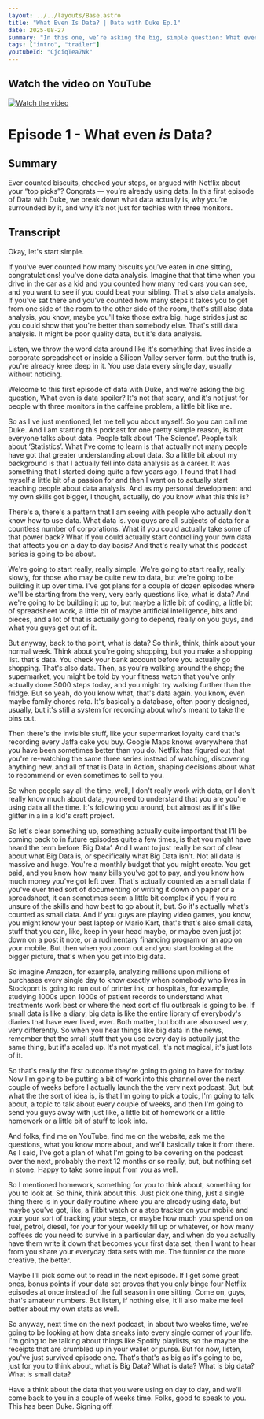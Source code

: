```yaml
---
layout: ../../layouts/Base.astro
title: "What Even Is Data? | Data with Duke Ep.1"
date: 2025-08-27
summary: "In this one, we’re asking the big, simple question: What even is data? Spoiler: you’ve been using it every single day, whether you realise it or not."
tags: ["intro", "trailer"]
youtubeId: "CjciqTea7Nk"
---
```

## Watch the video on YouTube
[![Watch the video](https://img.youtube.com/vi/CjciqTea7Nk/0.jpg)](https://www.youtube.com/watch?v=CjciqTea7Nk)

# Episode 1 - What even *is* Data?

## Summary
Ever counted biscuits, checked your steps, or argued with Netflix about your “top picks”? Congrats — you’re already using data. In this first episode of Data with Duke, we break down what data actually is, why you’re surrounded by it, and why it’s not just for techies with three monitors.

## Transcript
Okay, let's start simple.

If you've ever counted how many biscuits you've eaten in one sitting, congratulations! you've done data analysis. Imagine that that time when you drive in the car as a kid and you counted how many red cars you can see, and you want to see if you could beat your sibling. That's also data analysis. If you've sat there and you've counted how many steps it takes you to get from one side of the room to the other side of the room, that's still also data analysis, you know, maybe you'll take those extra big, huge strides just so you could show that you're better than somebody else. That's still data analysis. It might be poor quality data, but it's data analysis.

Listen, we throw the word data around like it's something that lives inside a corporate spreadsheet or inside a Silicon Valley server farm, but the truth is, you're already knee deep in it. You use data every single day, usually without noticing.

Welcome to this first episode of data with Duke, and we're asking the big question, What even is data spoiler? It's not that scary, and it's not just for people with three monitors in the caffeine problem, a little bit like me.

So as I've just mentioned, let me tell you about myself. So you can call me Duke. And I am starting this podcast for one pretty simple reason, is that everyone talks about data. People talk about ‘The Science’. People talk about ‘Statistics’. What I've come to learn is that actually not many people have got that greater understanding about data. So a little bit about my background is that I actually fell into data analysis as a career. It was something that I started doing quite a few years ago, I found that I had myself a little bit of a passion for and then I went on to actually start teaching people about data analysis. And as my personal development and my own skills got bigger, I thought, actually, do you know what this this is?

There's a, there's a pattern that I am seeing with people who actually don't know how to use data. What data is. you guys are all subjects of data for a countless number of corporations. What if you could actually take some of that power back? What if you could actually start controlling your own data that affects you on a day to day basis? And that's really what this podcast series is going to be about.

We're going to start really, really simple. We're going to start really, really slowly, for those who may be quite new to data, but we're going to be building it up over time. I've got plans for a couple of dozen episodes where we'll be starting from the very, very early questions like, what is data? And we're going to be building it up to, but maybe a little bit of coding, a little bit of spreadsheet work, a little bit of maybe artificial intelligence, bits and pieces, and a lot of that is actually going to depend, really on you guys, and what you guys get out of it.

But anyway, back to the point, what is data? So think, think, think about your normal week. Think about you're going shopping, but you make a shopping list. that's data. You check your bank account before you actually go shopping. That's also data. Then, as you're walking around the shop; the supermarket, you might be told by your fitness watch that you've only actually done 3000 steps today, and you might try walking further than the fridge. But so yeah, do you know what, that's data again. you know, even maybe family chores rota. It's basically a database, often poorly designed, usually, but it's still a system for recording about who's meant to take the bins out.

Then there's the invisible stuff, like your supermarket loyalty card that's recording every Jaffa cake you buy. Google Maps knows everywhere that you have been sometimes better than you do. Netflix has figured out that you're re-watching the same three series instead of watching, discovering anything new. and all of that is Data In Action, shaping decisions about what to recommend or even sometimes to sell to you.

So when people say all the time, well, I don't really work with data, or I don't really know much about data, you need to understand that you are you're using data all the time. It's following you around, but almost as if it's like glitter in a in a kid's craft project.

So let's clear something up, something actually quite important that I'll be coming back to in future episodes quite a few times, is that you might have heard the term before ‘Big Data’. And I want to just really be sort of clear about what Big Data is, or specifically what Big Data isn't. Not all data is massive and huge. You're a monthly budget that you might create. You get paid, and you know how many bills you've got to pay, and you know how much money you've got left over. That's actually counted as a small data if you've ever tried sort of documenting or writing it down on paper or a spreadsheet, it can sometimes seem a little bit complex if you if you're unsure of the skills and how best to go about it, but. So it's actually what's counted as small data. And if you guys are playing video games, you know, you might know your best laptop or Mario Kart, that's that's also small data, stuff that you can, like, keep in your head maybe, or maybe even just jot down on a post it note, or a rudimentary financing program or an app on your mobile. But then when you zoom out and you start looking at the bigger picture, that's when you get into big data.

So imagine Amazon, for example, analyzing millions upon millions of purchases every single day to know exactly when somebody who lives in Stockport is going to run out of printer ink, or hospitals, for example, studying 1000s upon 1000s of patient records to understand what treatments work best or where the next sort of flu outbreak is going to be. If small data is like a diary, big data is like the entire library of everybody's diaries that have ever lived, ever. Both matter, but both are also used very, very differently. So when you hear things like big data in the news, remember that the small stuff that you use every day is actually just the same thing, but it's scaled up. It's not mystical, it's not magical, it's just lots of it.

So that's really the first outcome they're going to going to have for today. Now I'm going to be putting a bit of work into this channel over the next couple of weeks before I actually launch the the very next podcast. But, but what the the sort of idea is, is that I'm going to pick a topic, I'm going to talk about, a topic to talk about every couple of weeks, and then I'm going to send you guys away with just like, a little bit of homework or a little homework or a little bit of stuff to look into.

And folks, find me on YouTube, find me on the website, ask me the questions, what you know more about, and we'll basically take it from there. As I said, I've got a plan of what I'm going to be covering on the podcast over the next, probably the next 12 months or so really, but, but nothing set in stone. Happy to take some input from you as well.

So I mentioned homework, something for you to think about, something for you to look at. So think, think about this. Just pick one thing, just a single thing there is in your daily routine where you are already using data, but maybe you've got, like, a Fitbit watch or a step tracker on your mobile and your your sort of tracking your steps, or maybe how much you spend on on fuel, petrol, diesel, for your for your weekly fill up or whatever, or how many coffees do you need to survive in a particular day, and when do you actually have them write it down that becomes your first data set, then I want to hear from you share your everyday data sets with me. The funnier or the more creative, the better.

Maybe I'll pick some out to read in the next episode. If I get some great ones, bonus points if your data set proves that you only binge four Netflix episodes at once instead of the full season in one sitting. Come on, guys, that's amateur numbers. But listen, if nothing else, it'll also make me feel better about my own stats as well.

So anyway, next time on the next podcast, in about two weeks time, we're going to be looking at how data sneaks into every single corner of your life. I'm going to be talking about things like Spotify playlists, so the maybe the receipts that are crumbled up in your wallet or purse. But for now, listen, you've just survived episode one. That's that's as big as it's going to be, just for you to think about, what is Big Data? What is data? What is big data? What is small data?

Have a think about the data that you were using on day to day, and we'll come back to you in a couple of weeks time. Folks, good to speak to you. This has been Duke. Signing off.
